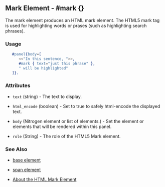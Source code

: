 

## Mark Element - #mark {}

  The mark element produces an HTML mark element. The HTML5 mark tag is used
  for highlighting words or prases (such as highlighting search phrases).

### Usage

```erlang
   #panel{body=[
      <<"In this sentence, ">>,
      #mark { text="just this phrase" },
      " will be highlighted"
   ]}.

```

### Attributes

   * `text` (string) - The text to display.

   * `html_encode` (boolean) - Set to true to safely html-encode the
      displayed text.

   * `body` (Nitrogen element or list of elements.) - Set the element or
      elements that will be rendered within this panel.

   * `role` (String) - The role of the HTML5 Mark element.

### See Also

 *  [base element](./element_base.md)

 *  [span element](./span.md)

 *  [About the HTML Mark Element](http://html5doctor.com/draw-attention-with-mark/) 
